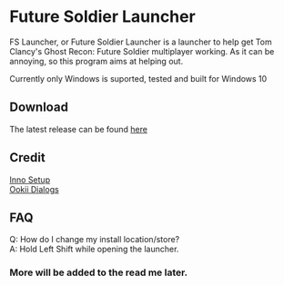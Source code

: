# Future Soldier Launcher  
FS Launcher, or Future Soldier Launcher is a launcher to help get Tom Clancy's Ghost Recon: Future Soldier multiplayer working. As it can be annoying, so this program aims at helping out.  
  
Currently only Windows is suported, tested and built for Windows 10  
  
## Download
The latest release can be found [here](https://github.com/KilLo445/FS-Launcher/releases/latest)  
  
## Credit
[Inno Setup](https://jrsoftware.org/isinfo.php)  
[Ookii Dialogs](https://github.com/ookii-dialogs/ookii-dialogs-wpf)
  
## FAQ  
Q: How do I change my install location/store?  
A: Hold Left Shift while opening the launcher.  
  
### More will be added to the read me later.
